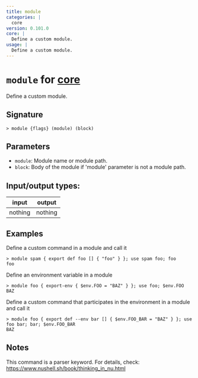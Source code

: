 ```yaml
---
title: module
categories: |
  core
version: 0.101.0
core: |
  Define a custom module.
usage: |
  Define a custom module.
---
```

<!-- This file is automatically generated. Please edit the command in https://github.com/nushell/nushell instead. -->

# `module` for [core](/commands/categories/core.md)

<div class='command-title'>Define a custom module.</div>

## Signature

```> module {flags} (module) (block)```

## Parameters

 -  `module`: Module name or module path.
 -  `block`: Body of the module if 'module' parameter is not a module path.


## Input/output types:

| input   | output  |
| ------- | ------- |
| nothing | nothing |

## Examples

Define a custom command in a module and call it
```nu
> module spam { export def foo [] { "foo" } }; use spam foo; foo
foo
```

Define an environment variable in a module
```nu
> module foo { export-env { $env.FOO = "BAZ" } }; use foo; $env.FOO
BAZ
```

Define a custom command that participates in the environment in a module and call it
```nu
> module foo { export def --env bar [] { $env.FOO_BAR = "BAZ" } }; use foo bar; bar; $env.FOO_BAR
BAZ
```

## Notes
This command is a parser keyword. For details, check:
  https://www.nushell.sh/book/thinking_in_nu.html